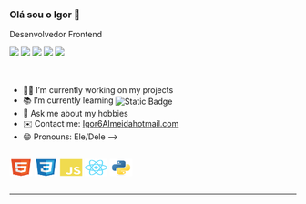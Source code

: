 ### Olá sou o Igor 👋
Desenvolvedor Frontend

<div> 
  <a href="https://www.instagram.com/igor.aalmeida/" target="_blank"><img src="https://img.shields.io/badge/-Instagram-%23E4405F?style=for-the-badge&logo=instagram&logoColor=white" target="_blank"></a>
<a href="" target="_blank"><img src="https://img.shields.io/badge/Discord-7289DA?style=for-the-badge&logo=discord&logoColor=white" target="_blank"></a> 
<a href = "mailto:Igor6Almeida@hotmail.com"><img src="https://img.shields.io/badge/-Gmail-%23333?style=for-the-badge&logo=gmail&logoColor=white" target="_blank"></a>
<a href="https://www.linkedin.com/in/igor-almeida-80555b204/" target="_blank"><img src="https://img.shields.io/badge/-LinkedIn-%230077B5?style=for-the-badge&logo=linkedin&logoColor=white" target="_blank"></a> 
<a href = "https://steamcommunity.com/profiles/76561198359200042/"><img src="https://img.shields.io/badge/-Steam-%23333?style=for-the-badge&logo=Steam&logoColor=white" target="_blank"></a>
</div>
<br>
<br>


- 👨‍🏭 I’m currently working on my projects
- 📚 I’m currently learning <img align="center" alt="Static Badge" src="https://img.shields.io/badge/Javascript-yellow?logo=javascript&logoColor=white">
- 💬 Ask me about my hobbies
- ✉️ Contact me: <a href="mailto:Igor6Almeidahotmail.com"> Igor6Almeidahotmail.com</a> 
- 😄 Pronouns: Ele/Dele
-->

<div style="display: inline_block"><br>
  <img align="center" alt="HTML" height="30" width="40" src="https://raw.githubusercontent.com/devicons/devicon/master/icons/html5/html5-original.svg">
  <img align="center" alt="CSS" height="30" width="40" src="https://raw.githubusercontent.com/devicons/devicon/master/icons/css3/css3-original.svg">
  <img align="center" alt="Js" height="30" width="40" src="https://raw.githubusercontent.com/devicons/devicon/master/icons/javascript/javascript-plain.svg">
  <img align="center" alt="React" height="30" width="40" src="https://raw.githubusercontent.com/devicons/devicon/master/icons/react/react-original.svg">
  <img align="center" alt="Python" height="30" width="40" src="https://raw.githubusercontent.com/devicons/devicon/master/icons/python/python-original.svg">
</div>
<br>
<hr>
